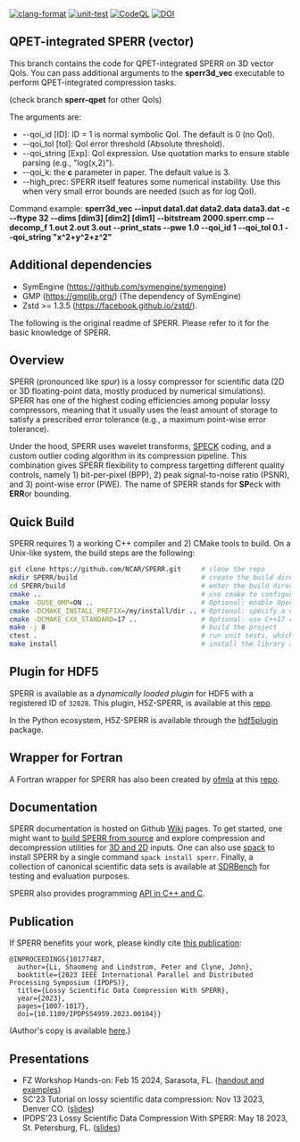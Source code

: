 [![clang-format](https://github.com/NCAR/SPERR/actions/workflows/clang-format.yml/badge.svg)](https://github.com/NCAR/SPERR/actions/workflows/clang-format.yml)
[![unit-test](https://github.com/NCAR/SPERR/actions/workflows/unit-test.yml/badge.svg)](https://github.com/NCAR/SPERR/actions/workflows/unit-test.yml)
[![CodeQL](https://github.com/NCAR/SPERR/actions/workflows/codeql-analysis.yml/badge.svg)](https://github.com/NCAR/SPERR/actions/workflows/codeql-analysis.yml)
[![DOI](https://zenodo.org/badge/225491235.svg)](https://zenodo.org/badge/latestdoi/225491235)

## QPET-integrated SPERR (vector) 

This branch contains the code for QPET-integrated SPERR on 3D vector QoIs. You can pass additional arguments to the **sperr3d_vec** executable to perform QPET-integrated compression tasks.

(check branch **sperr-qpet** for other QoIs)

The arguments are:

* --qoi_id [ID]: ID = 1 is normal symbolic QoI. The default is 0 (no QoI).
* --qoi_tol [tol]: QoI error threshold (Absolute threshold).
* --qoi_string [Exp]: QoI expression. Use quotation marks to ensure stable parsing (e.g., "log(x,2)").
* --qoi_k: the **c** parameter in paper. The default value is 3.
* --high_prec: SPERR itself features some numerical instability. Use this when very small error bounds are needed (such as for log QoI).

Command example: **sperr3d_vec --input data1.dat data2.data data3.dat -c --ftype 32 --dims [dim3] [dim2] [dim1] --bitstream 2000.sperr.cmp --decomp_f 1.out 2.out 3.out --print_stats --pwe 1.0 --qoi_id 1 --qoi_tol 0.1 --qoi_string "x^2+y^2+z^2"**


## Additional dependencies

* SymEngine (https://github.com/symengine/symengine)
* GMP (https://gmplib.org/) (The dependency of SymEngine)
* Zstd >= 1.3.5 (https://facebook.github.io/zstd/).



The following is the original readme of SPERR. Please refer to it for the basic knowledge of SPERR.

## Overview

SPERR (pronounced like *spur*) is a lossy compressor for scientific data (2D or 3D floating-point data, mostly produced by numerical simulations). 
SPERR has one of the highest coding efficiencies among popular lossy compressors, meaning that it usually uses the least amount of storage
to satisfy a prescribed error tolerance (e.g., a maximum point-wise error tolerance).


Under the hood, SPERR uses wavelet transforms, [SPECK](https://ieeexplore.ieee.org/document/1347192) coding, 
and a custom outlier coding algorithm in its compression pipeline. 
This combination gives SPERR flexibility to compress targetting different quality controls, namely 1) bit-per-pixel (BPP), 
2) peak signal-to-noise ratio (PSNR), and 3) point-wise error (PWE).
The name of SPERR stands for **SP**eck with **ERR**or bounding.

## Quick Build
SPERR requires 1) a working C++ compiler and 2) CMake tools to build. On a Unix-like system,
the build steps are the following:

```bash
git clone https://github.com/NCAR/SPERR.git     # clone the repo
mkdir SPERR/build                               # create the build directory
cd SPERR/build                                  # enter the build directory
cmake ..                                        # use cmake to configure the project
cmake -DUSE_OMP=ON ..                           # Optional: enable OpenMP on 3D volumes.
cmake -DCMAKE_INSTALL_PREFIX=/my/install/dir .. # Optional: specify a directory to install SPERR. The default is /usr/local .
cmake -DCMAKE_CXX_STANDARD=17 ..                # Optional: use C++17 rather than C++20. The code is slightly faster with C++20.
make -j 8                                       # build the project
ctest .                                         # run unit tests, which should have 100% tests passed
make install                                    # install the library and CLI tools to a specified directory.
```

## Plugin for HDF5
SPERR is available as a *dynamically loaded plugin* for HDF5 with a registered ID of `32028`.
This plugin, H5Z-SPERR, is available at this [repo](https://github.com/NCAR/H5Z-SPERR).

In the Python ecosystem, H5Z-SPERR is available through the [hdf5plugin](https://github.com/silx-kit/hdf5plugin) package.

## Wrapper for Fortran
A Fortran wrapper for SPERR has also been created by [ofmla](https://github.com/ofmla) 
at this [repo](https://github.com/ofmla/fortran-sperr).

## Documentation

SPERR documentation is hosted on Github [Wiki](https://github.com/NCAR/SPERR/wiki) pages. To get started, one might want to
[build SPERR from source](https://github.com/NCAR/SPERR/wiki/Build-SPERR-From-Source) and explore compression and decompression
utilities for [3D and 2D](https://github.com/NCAR/SPERR/wiki/CLI%3A-3D-and-2D-Compression-and-Decompression-Utilities) inputs.
One can also use [spack](https://spack.io/) to install SPERR by a single command `spack install sperr`.
Finally, a collection of canonical scientific data sets is available at [SDRBench](https://sdrbench.github.io/) for testing and evaluation purposes.

SPERR also provides programming [API in C++ and C](https://github.com/NCAR/SPERR/wiki#sperr-c-api).

## Publication

If SPERR benefits your work, please kindly cite [this publication](https://ieeexplore.ieee.org/document/10177487):
```Tex
@INPROCEEDINGS{10177487,
  author={Li, Shaomeng and Lindstrom, Peter and Clyne, John},
  booktitle={2023 IEEE International Parallel and Distributed Processing Symposium (IPDPS)}, 
  title={Lossy Scientific Data Compression With SPERR}, 
  year={2023},
  pages={1007-1017},
  doi={10.1109/IPDPS54959.2023.00104}}
```
(Author's copy is available [here](https://vast.ucar.edu/pdfs/SPERR_IPDPS.pdf).)

## Presentations
- FZ Workshop Hands-on: Feb 15 2024, Sarasota, FL. ([handout and examples](https://vast.ucar.edu/pdfs/Li_FZ2024.pdf))
- SC'23 Tutorial on lossy scientific data compression: Nov 13 2023, Denver CO. ([slides](https://vast.ucar.edu/pdfs/Li_SC23_Slides.pdf))
- IPDPS'23 Lossy Scientific Data Compression With SPERR: May 18 2023, St. Petersburg, FL. ([slides](https://vast.ucar.edu/pdfs/Li_IPDPS23_Slides.pdf))

